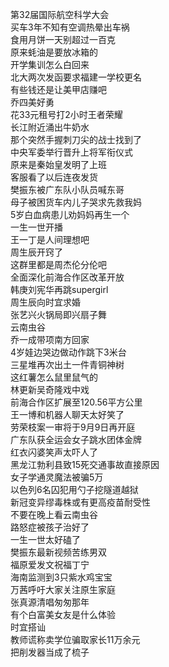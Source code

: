 第32届国际航空科学大会  
买车3年不知有空调热晕出车祸  
食用月饼一天别超过一百克  
原来蚝油是要放冰箱的  
开学集训怎么白回来  
北大两次发函要求福建一学校更名  
有些钱还是让美甲店赚吧  
乔四美好勇  
花33元租号打2小时王者荣耀  
长江附近涌出牛奶水  
那个突然手握刺刀尖的战士找到了  
中央军委举行晋升上将军衔仪式  
原来是秦始皇发明了上班  
客服看了以后连夜发货  
樊振东被广东队小队员喊东哥  
母子被困货车内儿子哭求先救我妈  
5岁白血病患儿劝妈妈再生一个  
一生一世开播  
王一丁是人间理想吧  
周生辰开窍了  
这群里都是周杰伦分伦吧  
全面深化前海合作区改革开放  
韩庚刘宪华再跳supergirl  
周生辰向时宜求婚  
张艺兴火锅局即兴扇子舞  
云南虫谷  
乔一成带项南方回家  
4岁娃边哭边做动作跳下3米台  
三星堆再次出土一件青铜神树  
这红薯怎么鼠里鼠气的  
林更新吴奇隆戏中戏  
前海合作区扩展至120.56平方公里  
王一博和机器人聊天太好笑了  
劳荣枝案一审将于9月9日再开庭  
广东队获全运会女子跳水团体金牌  
红衣闪婆笑声太吓人了  
黑龙江勃利县致15死交通事故直接原因  
女子学通灵魔法被骗5万  
以色列6名囚犯用勺子挖隧道越狱  
新冠变异缪毒株或有更高疫苗耐受性  
不要在晚上看云南虫谷  
路怒症被孩子治好了  
一生一世太好磕了  
樊振东最新视频苦练男双  
福原爱发文祝福丁宁  
海南监测到3只紫水鸡宝宝  
万茜呼吁大家关注原生家庭  
张真源清唱匆匆那年  
有个白富美女友是什么体验  
时宜搭讪  
教师谎称卖学位骗取家长11万余元  
把削发器当成了梳子  
